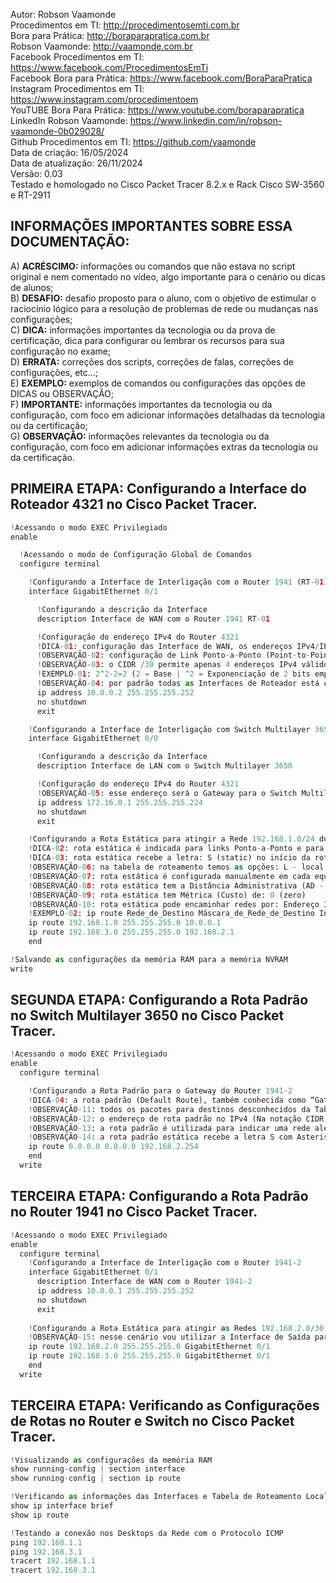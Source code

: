 Autor: Robson Vaamonde<br>
Procedimentos em TI: http://procedimentosemti.com.br<br>
Bora para Prática: http://boraparapratica.com.br<br>
Robson Vaamonde: http://vaamonde.com.br<br>
Facebook Procedimentos em TI: https://www.facebook.com/ProcedimentosEmTi<br>
Facebook Bora para Prática: https://www.facebook.com/BoraParaPratica<br>
Instagram Procedimentos em TI: https://www.instagram.com/procedimentoem<br>
YouTUBE Bora Para Prática: https://www.youtube.com/boraparapratica<br>
LinkedIn Robson Vaamonde: https://www.linkedin.com/in/robson-vaamonde-0b029028/<br>
Github Procedimentos em TI: https://github.com/vaamonde<br>
Data de criação: 16/05/2024<br>
Data de atualização: 26/11/2024<br>
Versão: 0.03<br>
Testado e homologado no Cisco Packet Tracer 8.2.x e Rack Cisco SW-3560 e RT-2911

## INFORMAÇÕES IMPORTANTES SOBRE ESSA DOCUMENTAÇÃO:

A) **ACRÉSCIMO:** informações ou comandos que não estava no script original e nem comentado no vídeo, algo importante para o cenário ou dicas de alunos;<br>
B) **DESAFIO:** desafio proposto para o aluno, com o objetivo de estimular o raciocínio lógico para a resolução de problemas de rede ou mudanças nas configurações;<br>
C) **DICA:** informações importantes da tecnologia ou da prova de certificação, dica para configurar ou lembrar os recursos para sua configuração no exame;<br>
D) **ERRATA:** correções dos scripts, correções de falas, correções de configurações, etc...;<br>
E) **EXEMPLO:** exemplos de comandos ou configurações das opções de DICAS ou OBSERVAÇÃO;<br>
F) **IMPORTANTE:** informações importantes da tecnologia ou da configuração, com foco em adicionar informações detalhadas da tecnologia ou da certificação;<br>
G) **OBSERVAÇÃO:** informações relevantes da tecnologia ou da configuração, com foco em adicionar informações extras da tecnologia ou da certificação.

## PRIMEIRA ETAPA: Configurando a Interface do Roteador 4321 no Cisco Packet Tracer.

```python
!Acessando o modo EXEC Privilegiado
enable

  !Acessando o modo de Configuração Global de Comandos
  configure terminal

    !Configurando a Interface de Interligação com o Router 1941 (RT-01)
    interface GigabitEthernet 0/1

      !Configurando a descrição da Interface
      description Interface de WAN com o Router 1941 RT-01

      !Configuração do endereço IPv4 do Router 4321
      !DICA-01: configuração das Interface de WAN, os endereços IPv4/IPv6 devem pertencer a mesma rede
      !OBSERVAÇÃO-02: configuração de Link Ponto-a-Ponto (Point-to-Point) é recomendado utilizar endereços IPv4 /30
      !OBSERVAÇÃO-03: o CIDR /30 permite apenas 4 endereços IPv4 válidos: ID Rede, Primeiro e Último endereço IPv4 e Broadcast
      !EXEMPLO-01: 2^2-2=2 (2 = Base | ^2 = Exponenciação de 2 bits emprestados | -2 = Subtração do ID de Rede e Broadcast)
      !OBSERVAÇÃO-04: por padrão todas as Interfaces de Roteador está com o Status Shutdown (Desligadas)
      ip address 10.0.0.2 255.255.255.252
      no shutdown
      exit

    !Configurando a Interface de Interligação com Switch Multilayer 3650
    interface GigabitEthernet 0/0

      !Configurando a descrição da Interface
      description Interface de LAN com o Switch Multilayer 3650

      !Configuração do endereço IPv4 do Router 4321
      !OBSERVAÇÃO-05: esse endereço será o Gateway para o Switch Multilayer 3650
      ip address 172.16.0.1 255.255.255.224
      no shutdown
      exit

    !Configurando a Rota Estática para atingir a Rede 192.168.1.0/24 do Cenário-A
    !DICA-02: rota estática é indicada para links Ponto-a-Ponto e para redes simples, com poucos roteadores (saltos/caminhos)
    !DICA-03: rota estática recebe a letra: S (static) no início da rota declarada manualmente na Tabela de Roteamento
    !OBSERVAÇÃO-06: na tabela de roteamento temos as opções: L - local (Endereço Local) e C - connected (Rede Diretamente Conectada)
    !OBSERVAÇÃO-07: rota estática é configurada manualmente em cada equipamento da rede, sua atualização não é dinâmica (automática)
    !OBSERVAÇÃO-08: rota estática tem a Distância Administrativa (AD - Confiabilidade) de: 1 (um)
    !OBSERVAÇÃO-09: rota estática tem Métrica (Custo) de: 0 (zero)
    !OBSERVAÇÃO-10: rota estática pode encaminhar redes por: Endereço IPv4/IPv6 de Próximo Salto ou Interface de Saída
    !EXEMPLO-02: ip route Rede_de_Destino Máscara_de_Rede_de_Destino Interface_de_Saída ou IP_do_Próximo_Salto Distância_Administrativa
    ip route 192.168.1.0 255.255.255.0 10.0.0.1
    ip route 192.168.3.0 255.255.255.0 192.168.2.1
    end

!Salvando as configurações da memória RAM para a memória NVRAM
write

```

## SEGUNDA ETAPA: Configurando a Rota Padrão no Switch Multilayer 3650 no Cisco Packet Tracer.

```python
!Acessando o modo EXEC Privilegiado
enable
  configure terminal

    !Configurando a Rota Padrão para o Gateway do Router 1941-2
    !DICA-04: a rota padrão (Default Route), também conhecida como “Gateway de Último Recurso”, é utilizada quando não há rotas conhecidas
    !OBSERVAÇÃO-11: todos os pacotes para destinos desconhecidos da Tabela do Roteador são enviados para o endereço de rota padrão
    !OBSERVAÇÃO-12: o endereço de rota padrão no IPv4 (Na notação CIDR) é o: 0.0.0.0/0, também conhecido como “Rota dos Quatro Zeros”.
    !OBSERVAÇÃO-13: a rota padrão é utilizada para indicar uma rede além dos seus roteadores, como Links com ISP, WAN, VPN, Internet etc 
    !OBSERVAÇÃO-14: a rota padrão estática recebe a letra S com Asterisco: S* que significa que é um Gateway of last resort
    ip route 0.0.0.0 0.0.0.0 192.168.2.254
    end
  write

```

## TERCEIRA ETAPA: Configurando a Rota Padrão no Router 1941 no Cisco Packet Tracer.

```python
!Acessando o modo EXEC Privilegiado
enable
  configure terminal
    !Configurando a Interface de Interligação com o Router 1941-2
    interface GigabitEthernet 0/1
      description Interface de WAN com o Router 1941-2
      ip address 10.0.0.1 255.255.255.252
      no shutdown
      exit
      
    !Configurando a Rota Estática para atingir as Redes 192.168.2.0/30 e 192.168.3.0/30
    !OBSERVAÇÃO-15: nesse cenário vou utilizar a Interface de Saída para as Redes
    ip route 192.168.2.0 255.255.255.0 GigabitEthernet 0/1
    ip route 192.168.3.0 255.255.255.0 GigabitEthernet 0/1
    end
  write

```

## TERCEIRA ETAPA: Verificando as Configurações de Rotas no Router e Switch no Cisco Packet Tracer.

```python
!Visualizando as configurações da memória RAM
show running-config | section interface
show running-config | section ip route

!Verificando as informações das Interfaces e Tabela de Roteamento Local
show ip interface brief
show ip route

!Testando a conexão nos Desktops da Rede com o Protocolo ICMP
ping 192.168.1.1
ping 192.168.3.1
tracert 192.168.1.1
tracert 192.168.3.1
```